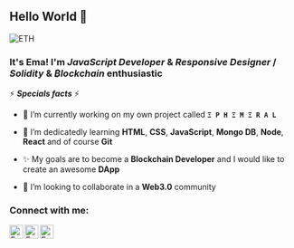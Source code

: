 ## Hello World 👋

![ETH](https://ethereum.org/static/28214bb68eb5445dcb063a72535bc90c/c3328/hero.png)

### It's Ema! I'm *JavaScript Developer* & *Responsive Designer* / *Solidity* & *₿lockchain* enthusiastic

⚡ ***Specials facts*** ⚡

- 🔭 I’m currently working on my own project called **`Ξ P H Ξ M Ξ R A L`**

- 🌱 I’m dedicatedly learning **HTML**, **CSS**, **JavaScript**, **Mongo DB**, **Node**, **React** and of course **Git**

- ✨ My goals are to become a **Blockchain Developer** and I would like to create an awesome **DApp**

- 👯 I’m looking to collaborate in a **Web3.0** community

### Connect with me:

<a href="https://www.linkedin.com/in/emanuelpeire/">
<img align="left" alt="Emanuel Peire LinkedIN" width="24px" src="https://icongr.am/fontawesome/linkedin.svg?size=128&color=70c8ff" />
</a>
<a href="https://www.twitter.com/ephemeral_eth/">
<img align="left" alt="Emanuel Peire Twitter" width="24px" src="https://icongr.am/fontawesome/twitter.svg?size=128&color=70c8ff" />
</a>
<a href="https://www.instagram.com/ephemeral.eth/">
<img align="left" alt="Emanuel Peire Instagram" width="24px" src="https://icongr.am/fontawesome/instagram.svg?size=128&color=70c8ff" />
</a>
<!--
<br/>

---

![Ema's github stats](https://github-readme-stats.vercel.app/api?username=emapeire&show_icons=true&hide_border=true)
![Ema's most used languages](https://github-readme-stats.vercel.app/api/top-langs?username=emapeire&show_icons=true&locale=en&layout=compact) -->
